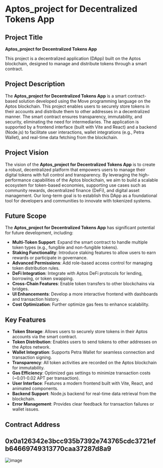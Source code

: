 # Aptos_project for Decentralized Tokens App


## Project Title
**Aptos_project for Decentralized Tokens App**

This project is a decentralized application (DApp) built on the Aptos blockchain, designed to manage and distribute tokens through a smart contract.

## Project Description
The **Aptos_project for Decentralized Tokens App** is a smart contract-based solution developed using the Move programming language on the Aptos blockchain. This project enables users to securely store tokens in their accounts and distribute them to other addresses in a decentralized manner. The smart contract ensures transparency, immutability, and security, eliminating the need for intermediaries. The application is supported by a frontend interface (built with Vite and React) and a backend (Node.js) to facilitate user interactions, wallet integrations (e.g., Petra Wallet), and real-time data fetching from the blockchain.

## Project Vision
The vision of the **Aptos_project for Decentralized Tokens App** is to create a robust, decentralized platform that empowers users to manage their digital tokens with full control and transparency. By leveraging the high-performance capabilities of the Aptos blockchain, we aim to build a scalable ecosystem for token-based economies, supporting use cases such as community rewards, decentralized finance (DeFi), and digital asset management. Our long-term goal is to establish this DApp as a foundational tool for developers and communities to innovate with tokenized systems.

## Future Scope
The **Aptos_project for Decentralized Tokens App** has significant potential for future development, including:
- **Multi-Token Support**: Expand the smart contract to handle multiple token types (e.g., fungible and non-fungible tokens).
- **Staking Functionality**: Introduce staking features to allow users to earn rewards or participate in governance.
- **Advanced Permissions**: Add role-based access control for managing token distribution rules.
- **DeFi Integration**: Integrate with Aptos DeFi protocols for lending, borrowing, or token swapping.
- **Cross-Chain Features**: Enable token transfers to other blockchains via bridges.
- **UI Enhancements**: Develop a more interactive frontend with dashboards and transaction history.
- **Cost Optimization**: Further optimize gas fees to enhance scalability.

## Key Features
- **Token Storage**: Allows users to securely store tokens in their Aptos accounts via the smart contract.
- **Token Distribution**: Enables users to send tokens to other addresses on the Aptos network.
- **Wallet Integration**: Supports Petra Wallet for seamless connection and transaction signing.
- **Transparency**: All token activities are recorded on the Aptos blockchain for immutability.
- **Gas Efficiency**: Optimized gas settings to minimize transaction costs (~0.01-0.02 APT per transaction).
- **User Interface**: Features a modern frontend built with Vite, React, and animated components.
- **Backend Support**: Node.js backend for real-time data retrieval from the blockchain.
- **Error Management**: Provides clear feedback for transaction failures or wallet issues.

## Contract Address
0x0a126342e3bcc935b7392e743765cdc3721efb64669749313770caa37287d8a9
---
![image](https://github.com/user-attachments/assets/38d29956-4ff0-4d2c-922a-d4953febc25c)

